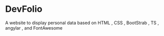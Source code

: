 # DevFolio
 A website to display personal data based on HTML , CSS , BootStrab  , TS , angylar , and FontAwesome
